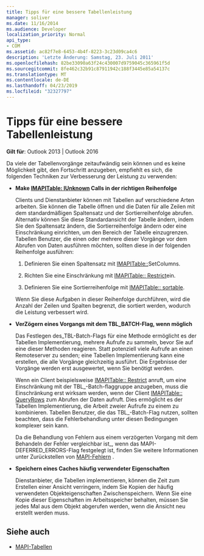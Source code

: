 ```yaml
---
title: Tipps für eine bessere Tabellenleistung
manager: soliver
ms.date: 11/16/2014
ms.audience: Developer
localization_priority: Normal
api_type:
- COM
ms.assetid: ac82f7e8-6453-4b4f-8223-3c23d09ca4c6
description: 'Letzte Änderung: Samstag, 23. Juli 2011'
ms.openlocfilehash: 82be33090a63f24c430007d9759045c365961f5d
ms.sourcegitcommit: 8fe462c32b91c87911942c188f3445e85a54137c
ms.translationtype: MT
ms.contentlocale: de-DE
ms.lasthandoff: 04/23/2019
ms.locfileid: "32327797"
---
```

# <a name="tips-for-better-table-performance"></a>Tipps für eine bessere Tabellenleistung
  
**Gilt für**: Outlook 2013 | Outlook 2016 
  
Da viele der Tabellenvorgänge zeitaufwändig sein können und es keine Möglichkeit gibt, den Fortschritt anzugeben, empfiehlt es sich, die folgenden Techniken zur Verbesserung der Leistung zu verwenden:
  
- **Make [IMAPITable: IUnknown](imapitableiunknown.md) Calls in der richtigen Reihenfolge**
    
   Clients und Dienstanbieter können mit Tabellen auf verschiedene Arten arbeiten. Sie können die Tabelle öffnen und die Daten für alle Zeilen mit dem standardmäßigen Spaltensatz und der Sortierreihenfolge abrufen. Alternativ können Sie diese Standardansicht der Tabelle ändern, indem Sie den Spaltensatz ändern, die Sortierreihenfolge ändern oder eine Einschränkung einrichten, um den Bereich der Tabelle einzugrenzen. Tabellen Benutzer, die einen oder mehrere dieser Vorgänge vor dem Abrufen von Daten ausführen möchten, sollten diese in der folgenden Reihenfolge ausführen:
    
    1. Definieren Sie einen Spaltensatz mit [IMAPITable::](imapitable-setcolumns.md)SetColumns.
        
    2. Richten Sie eine Einschränkung mit [IMAPITable:: Restrict](imapitable-restrict.md)ein.
        
    3. Definieren Sie eine Sortierreihenfolge mit [IMAPITable:: sortable](imapitable-sorttable.md).
    
    Wenn Sie diese Aufgaben in dieser Reihenfolge durchführen, wird die Anzahl der Zeilen und Spalten begrenzt, die sortiert werden, wodurch die Leistung verbessert wird.
    
- **VerZögern eines Vorgangs mit dem TBL_BATCH-Flag, wenn möglich**
    
    Das Festlegen des\_TBL-Batch-Flags für eine Methode ermöglicht es der Tabellen Implementierung, mehrere Aufrufe zu sammeln, bevor Sie auf eine dieser Methoden reagieren. Statt potenziell viele Aufrufe an einen Remoteserver zu senden; eine Tabellen Implementierung kann eine erstellen, die alle Vorgänge gleichzeitig ausführt. Die Ergebnisse der Vorgänge werden erst ausgewertet, wenn Sie benötigt werden. 
    
    Wenn ein Client beispielsweise [IMAPITable:: Restrict](imapitable-restrict.md) anruft, um eine Einschränkung mit der TBL\_-Batch-flaggruppe anzugeben, muss die Einschränkung erst wirksam werden, wenn der Client [IMAPITable:: QueryRows](imapitable-queryrows.md) zum Abrufen der Daten aufruft. Dies ermöglicht es der Tabellen Implementierung, die Arbeit zweier Aufrufe zu einem zu kombinieren. Tabellen Benutzer, die das TBL\_-Batch-Flag nutzen, sollten beachten, dass die Fehlerbehandlung unter diesen Bedingungen komplexer sein kann. 
    
    Da die Behandlung von Fehlern aus einem verzögerten Vorgang mit dem Behandeln der Fehler vergleichbar ist\_, wenn das MAPI-DEFERRED_ERRORS-Flag festgelegt ist, finden Sie weitere Informationen unter Zurückstellen von [MAPI-Fehlern](deferring-mapi-errors.md) . 
    
- **Speichern eines Caches häufig verwendeter Eigenschaften**
    
    Dienstanbieter, die Tabellen implementieren, können die Zeit zum Erstellen einer Ansicht verringern, indem Sie Kopien der häufig verwendeten Objekteigenschaften Zwischenspeichern. Wenn Sie eine Kopie dieser Eigenschaften im Arbeitsspeicher behalten, müssen Sie jedes Mal aus dem Objekt abgerufen werden, wenn die Ansicht neu erstellt werden muss.
    
## <a name="see-also"></a>Siehe auch

- [MAPI-Tabellen](mapi-tables.md)

